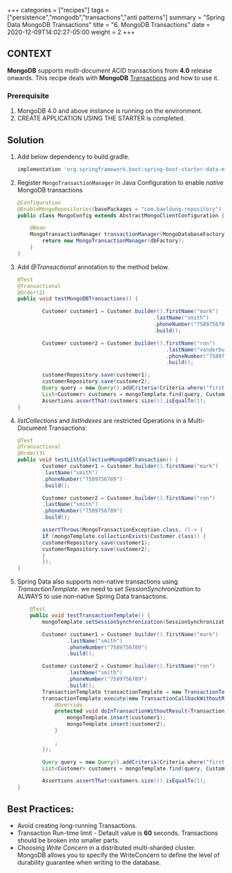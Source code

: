 +++
categories = ["recipes"]
tags = ["persistence","mongodb","transactions","anti patterns"]
summary = "Spring Data MongoDB Transactions"
title = "6. MongoDB Transactions"
date = 2020-12-09T14:02:27-05:00
weight = 2
+++

## CONTEXT
**MongoDB** supports _multi-document_ ACID transactions from **4.0** release onwards.
This recipe deals with **MongoDB** [Transactions](https://docs.mongodb.com/manual/core/transactions/) and how to use it. 

### Prerequisite

1. MongoDB 4.0 and above instance is running on the environment.
1. CREATE APPLICATION USING THE STARTER is completed.

## Solution
1. Add below dependency to build.gradle.

     ```groovy
     implementation 'org.springframework.boot:spring-boot-starter-data-mongodb'
     ```
1. Register `MongoTransactionManager` in Java Configuration to enable _native_ MongoDB transactions

    ```java
    @Configuration
    @EnableMongoRepositories(basePackages = "com.baeldung.repository")
    public class MongoConfig extends AbstractMongoClientConfiguration {
    
        @Bean
        MongoTransactionManager transactionManager(MongoDatabaseFactory dbFactory) {
            return new MongoTransactionManager(dbFactory);
        }
    }
    ```
1. Add _@Transactional_ annotation to the method below. 

    ```java
    @Test
    @Transactional
    @Order(2)
    public void testMongoDBTransactions() {
    
            Customer customer1 = Customer.builder().firstName("mark")
                                                .lastName("smith")
                                                .phoneNumber("7589756789")
                                                .build();
    
            Customer customer2 = Customer.builder().firstName("ron")
                                                    .lastName("vanderburg")
                                                    .phoneNumber("7589756789")
                                                    .build();
    
            customerRepository.save(customer1);
            customerRepository.save(customer2);
            Query query = new Query().addCriteria(Criteria.where("firstName").is("mark"));
            List<Customer> customers = mongoTemplate.find(query, Customer.class);
            Assertions.assertThat(customers.size()).isEqualTo(1);
    }
    ```
   
1. _listCollections_ and _listIndexes_ are restricted Operations in a Multi-Document Transactions:

    ```java
    @Test
    @Transactional
    @Order(3)
    public void testListCollectionMongoDBTransaction() {
            Customer customer1 = Customer.builder().firstName("mark")
            .lastName("smith")
            .phoneNumber("7589756789")
            .build();
    
            Customer customer2 = Customer.builder().firstName("ron")
            .lastName("smith")
            .phoneNumber("7589756789")
            .build();
    
            assertThrows(MongoTransactionException.class, ()-> {
            if (mongoTemplate.collectionExists(Customer.class)) {
            customerRepository.save(customer1);
            customerRepository.save(customer2);
            }
            });
    }
    ```
1. Spring Data also supports non-native transactions using _TransactionTemplate_.
   we need to set _SessionSynchronization_ to ALWAYS to use non-native Spring Data transactions.

    ```java
        @Test
        public void testTransactionTemplate() {
            mongoTemplate.setSessionSynchronization(SessionSynchronization.ALWAYS);
    
            Customer customer1 = Customer.builder().firstName("mark")
                    .lastName("smith")
                    .phoneNumber("7589756789")
                    .build();
    
            Customer customer2 = Customer.builder().firstName("ron")
                    .lastName("smith")
                    .phoneNumber("7589756789")
                    .build();
            TransactionTemplate transactionTemplate = new TransactionTemplate(mongoTransactionManager);
            transactionTemplate.execute(new TransactionCallbackWithoutResult() {
                @Override
                protected void doInTransactionWithoutResult(TransactionStatus status) {
                    mongoTemplate.insert(customer1);
                    mongoTemplate.insert(customer2);
                }
    
                ;
            });
    
            Query query = new Query().addCriteria(Criteria.where("firstName").is("mark"));
            List<Customer> customers = mongoTemplate.find(query, Customer.class);
    
            Assertions.assertThat(customers.size()).isEqualTo(1);
    }
    ```
## Best Practices:

* Avoid creating long-running Transactions.
* Transaction Run-time limit - Default value is **60** seconds. Transactions should be broken into smaller parts.
* Choosing _Write Concern_ in a distributed multi-sharded cluster. MongoDB allows you to specify the WriteConcern to define the level of durability guarantee when writing to the database.

